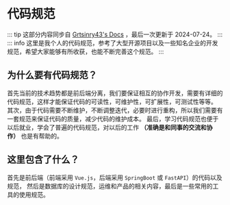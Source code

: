 # 代码规范

::: tip
这部分内容同步自 [Grtsinry43's Docs](https://docs.grtsinry43.com/) ，最后一次更新于 2024-07-24。
:::
::: info
这里是我个人的代码规范，参考了大型开源项目以及一些知名企业的开发规范，希望大家能够有所收获，也能不断完善这个规范。
:::

## 为什么要有代码规范？

首先当前的技术趋势都是前后端分离，我们要保证相互的协作开发，需要有详细的代码规范，这样才能保证代码的可读性，可维护性，可扩展性，可测试性等等。
其次，由于代码需要不断维护，不断调整迭代，必要时进行重构，所以我们需要有一套规范来保证代码的质量，减少代码的维护成本。
最后，学习代码规范也便于以后就业，学会了普遍的代码规范，对以后的工作 **（准确是和同事的交流和协作）** 也是有帮助的。

## 这里包含了什么？

首先是前后端（前端采用 `Vue.js`，后端采用 `SpringBoot` 或 `FastAPI`）的代码以及规范，
然后是数据库的设计规范，运维和产品的相关内容，最后是一些常用的工具的使用规范。
